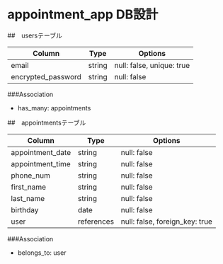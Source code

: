 # appointment_app DB設計

##　usersテーブル

| Column             | Type    | Options                   |
| ------------------ | ------- | --------------------------|
| email              | string  | null: false, unique: true |
| encrypted_password | string  | null: false               |

###Association
- has_many: appointments

##　appointmentsテーブル

| Column             | Type        | Options                           |
| ------------------ | ----------- | ----------------------------------|
| appointment_date   | string      | null: false                       |
| appointment_time   | string      | null: false                       |
| phone_num          | string      | null: false                       |
| first_name         | string      | null: false                       |
| last_name          | string      | null: false                       |
| birthday           | date        | null: false                       |
| user               | references  | null: false, foreign_key: true    |
###Association
- belongs_to: user
